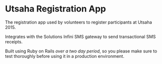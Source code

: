 # Utsaha Registration App
The registration app used by volunteers to register participants at Utsaha 2015.

Integrates with the Solutions Infini SMS gateway to send transactional SMS receipts.

Built using Ruby on Rails *over a two day period*, so you please make sure to test thoroughly before using it in a production environment.

